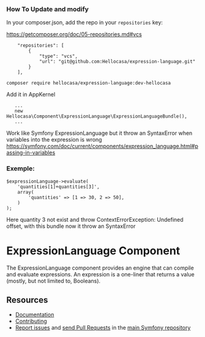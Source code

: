 ### How To Update and modify

In your composer.json, add the repo in your `repositories` key:

https://getcomposer.org/doc/05-repositories.md#vcs

```
    "repositories": [
        {
            "type": "vcs",
            "url": "git@github.com:Hellocasa/expression-language.git"
        }
    ],
```

```
composer require hellocasa/expression-language:dev-hellocasa
```

Add it in AppKernel

```
   ...
   new Hellocasa\Component\ExpressionLanguage\ExpressionLanguageBundle(),
   ...
```

Work like Symfony ExpressionLanguage but it throw an SyntaxError when variables into the expression is wrong https://symfony.com/doc/current/components/expression_language.html#passing-in-variables

### Exemple:

```
$expressionLanguage->evaluate(
    'quantities[1]+quantities[3]',
    array(
        'quantities' => [1 => 30, 2 => 50],
    )
);
```

Here quantity 3 not exist and throw ContextErrorException: Undefined offset, with this bundle now it throw an SyntaxError

# ExpressionLanguage Component

The ExpressionLanguage component provides an engine that can compile and
evaluate expressions. An expression is a one-liner that returns a value
(mostly, but not limited to, Booleans).

## Resources

* [Documentation](https://symfony.com/doc/current/components/expression_language/introduction.html)
* [Contributing](https://symfony.com/doc/current/contributing/index.html)
* [Report issues](https://github.com/symfony/symfony/issues) and
  [send Pull Requests](https://github.com/symfony/symfony/pulls)
  in the [main Symfony repository](https://github.com/symfony/symfony)
